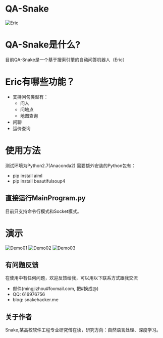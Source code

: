 # QA-Snake
![Eric](https://raw.githubusercontent.com/SnakeHacker/QA-Snake/master/resources/Eric-Logo.png)
# QA-Snake是什么?
目前QA-Snake是一个基于搜索引擎的自动问答机器人（Eric）

# Eric有哪些功能？

* 支持问句类型有：
    *  问人
    *  问地点
    *  地图查询
* 闲聊
* 运价查询

# 使用方法
   测试环境为Python2.7(Anaconda2)
   需要额外安装的Python包有：
   * pip install aiml
   * pip install beautifulsoup4
   ## 直接运行MainProgram.py
   目前只支持命令行模式和Socket模式。

# 演示
![Demo01](https://raw.githubusercontent.com/SnakeHacker/QA-Snake/master/demo/SnakeQADemo01.png)
![Demo02](https://raw.githubusercontent.com/SnakeHacker/QA-Snake/master/demo/SnakeQADemo02.png)
![Demo03](https://raw.githubusercontent.com/SnakeHacker/QA-Snake/master/demo/SnakeQADemo03.png)

## 有问题反馈
在使用中有任何问题，欢迎反馈给我，可以用以下联系方式跟我交流

* 邮件(mingjizhou#foxmail.com, 把#换成@)
* QQ: 616976756
* blog: snakehacker.me


## 关于作者
Snake,某高校软件工程专业研究僧在读，研究方向：自然语言处理、深度学习。
